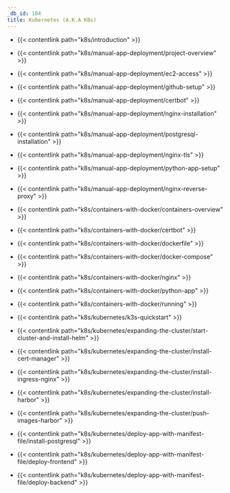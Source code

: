 ```yaml
---
_db_id: 104
title: Kubernetes (A.K.A K8s)
---
```


- {{< contentlink path="k8s/introduction" >}}

- {{< contentlink path="k8s/manual-app-deployment/project-overview" >}}
- {{< contentlink path="k8s/manual-app-deployment/ec2-access" >}}
- {{< contentlink path="k8s/manual-app-deployment/github-setup" >}}
- {{< contentlink path="k8s/manual-app-deployment/certbot" >}}
- {{< contentlink path="k8s/manual-app-deployment/nginx-installation" >}}
- {{< contentlink path="k8s/manual-app-deployment/postgresql-installation" >}}
- {{< contentlink path="k8s/manual-app-deployment/nginx-tls" >}}
- {{< contentlink path="k8s/manual-app-deployment/python-app-setup" >}}
- {{< contentlink path="k8s/manual-app-deployment/nginx-reverse-proxy" >}}

- {{< contentlink path="k8s/containers-with-docker/containers-overview" >}}
- {{< contentlink path="k8s/containers-with-docker/certbot" >}}
- {{< contentlink path="k8s/containers-with-docker/dockerfile" >}}
- {{< contentlink path="k8s/containers-with-docker/docker-compose" >}}
- {{< contentlink path="k8s/containers-with-docker/nginx" >}}
- {{< contentlink path="k8s/containers-with-docker/python-app" >}}
- {{< contentlink path="k8s/containers-with-docker/running" >}}

- {{< contentlink path="k8s/kubernetes/k3s-quickstart" >}}

- {{< contentlink path="k8s/kubernetes/expanding-the-cluster/start-cluster-and-install-helm" >}}
- {{< contentlink path="k8s/kubernetes/expanding-the-cluster/install-cert-manager" >}}
- {{< contentlink path="k8s/kubernetes/expanding-the-cluster/install-ingress-nginx" >}}
- {{< contentlink path="k8s/kubernetes/expanding-the-cluster/install-harbor" >}}
- {{< contentlink path="k8s/kubernetes/expanding-the-cluster/push-images-harbor" >}}

- {{< contentlink path="k8s/kubernetes/deploy-app-with-manifest-file/install-postgresql" >}}
- {{< contentlink path="k8s/kubernetes/deploy-app-with-manifest-file/deploy-frontend" >}}
- {{< contentlink path="k8s/kubernetes/deploy-app-with-manifest-file/deploy-backend" >}}